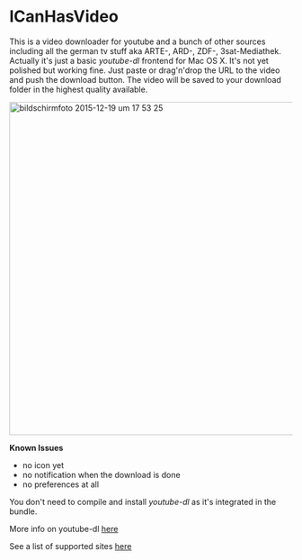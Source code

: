 # ICanHasVideo
This is a video downloader for youtube and a bunch of other sources including all the german tv stuff aka ARTE-, ARD-, ZDF-, 3sat-Mediathek. Actually it's just a basic *youtube-dl* frontend for Mac OS X.
It's not yet polished but working fine. Just paste or drag'n'drop the URL to the video and push the download button. The video will be saved to your download folder in the highest quality available.

<img width="592" alt="bildschirmfoto 2015-12-19 um 17 53 25" src="https://cloud.githubusercontent.com/assets/1721790/11918366/414b133a-a72e-11e5-88c0-5af708c0a035.png">

**Known Issues**
- no icon yet
- no notification when the download is done
- no preferences at all

You don't need to compile and install *youtube-dl* as it's integrated in the bundle.

More info on youtube-dl [here](https://github.com/rg3/youtube-dl)

See a list of supported sites [here](https://github.com/rg3/youtube-dl/blob/master/docs/supportedsites.md)
